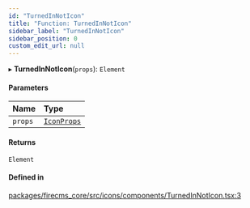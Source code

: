 ```yaml
---
id: "TurnedInNotIcon"
title: "Function: TurnedInNotIcon"
sidebar_label: "TurnedInNotIcon"
sidebar_position: 0
custom_edit_url: null
---
```


▸ **TurnedInNotIcon**(`props`): `Element`

#### Parameters

| Name | Type |
| :------ | :------ |
| `props` | [`IconProps`](../types/IconProps.md) |

#### Returns

`Element`

#### Defined in

[packages/firecms_core/src/icons/components/TurnedInNotIcon.tsx:3](https://github.com/FireCMSco/firecms/blob/d45f3739/packages/firecms_core/src/icons/components/TurnedInNotIcon.tsx#L3)
